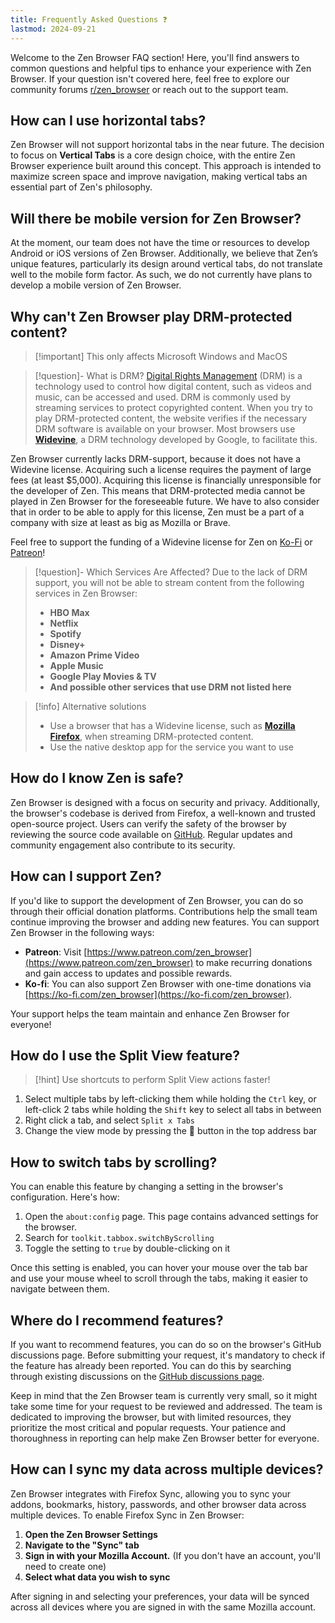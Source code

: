 ```yaml
---
title: Frequently Asked Questions ❓
lastmod: 2024-09-21
---
```

Welcome to the Zen Browser FAQ section! Here, you'll find answers to common questions and helpful tips to enhance your experience with Zen Browser. If your question isn't covered here, feel free to explore our community forums [r/zen_browser](https://www.reddit.com/r/zen_browser) or reach out to the support team.

## How can I use horizontal tabs?
Zen Browser will not support horizontal tabs in the near future. The decision to focus on **Vertical Tabs** is a core design choice, with the entire Zen Browser experience built around this concept. This approach is intended to maximize screen space and improve navigation, making vertical tabs an essential part of Zen's philosophy.

## Will there be mobile version for Zen Browser?
At the moment, our team does not have the time or resources to develop Android or iOS versions of Zen Browser. Additionally, we believe that Zen’s unique features, particularly its design around vertical tabs, do not translate well to the mobile form factor. As such, we do not currently have plans to develop a mobile version of Zen Browser.

## Why can't Zen Browser play DRM-protected content?
> [!important] This only affects Microsoft Windows and MacOS

> [!question]- What is DRM?
> [Digital Rights Management](https://wikipedia.org/wiki/Digital_rights_management) (DRM) is a technology used to control how digital content, such as videos and music, can be accessed and used. DRM is commonly used by streaming services to protect copyrighted content. When you try to play DRM-protected content, the website verifies if the necessary DRM software is available on your browser. Most browsers use [**Widevine**](https://www.widevine.com), a DRM technology developed by Google, to facilitate this.

Zen Browser currently lacks DRM-support, because it does not have a Widevine license. Acquiring such a license requires the payment of large fees (at least $5,000). Acquiring this license is financially unresponsible for the developer of Zen. This means that DRM-protected media cannot be played in Zen Browser for the foreseeable future. 
We have to also consider that in order to be able to apply for this license, Zen must be a part of a company with size at least as big as Mozilla or Brave.

Feel free to support the funding of a Widevine license for Zen on [Ko-Fi](https://ko-fi.com/zen_browser) or [Patreon](https://www.patreon.com/zen_browser)!

> [!question]- Which Services Are Affected?
>Due to the lack of DRM support, you will not be able to stream content from the following services in Zen Browser:
>- **HBO Max**
>- **Netflix**
>- **Spotify**
>- **Disney+**
>- **Amazon Prime Video**
>- **Apple Music**
>- **Google Play Movies & TV**
>- **And possible other services that use DRM not listed here**

> [!info] Alternative solutions
> * Use a browser that has a Widevine license, such as [**Mozilla Firefox**](https://www.mozilla.org/firefox/), when streaming DRM-protected content.
> * Use the native desktop app for the service you want to use

## How do I know Zen is safe?

Zen Browser is designed with a focus on security and privacy. Additionally, the browser's codebase is derived from Firefox, a well-known and trusted open-source project. Users can verify the safety of the browser by reviewing the source code available on [GitHub](https://github.com/zen-browser/desktop). Regular updates and community engagement also contribute to its security.

## How can I support Zen?

If you'd like to support the development of Zen Browser, you can do so through their official donation platforms. Contributions help the small team continue improving the browser and adding new features. You can support Zen Browser in the following ways:

- **Patreon**: Visit [https://www.patreon.com/zen_browser](https://www.patreon.com/zen_browser) to make recurring donations and gain access to updates and possible rewards.
- **Ko-fi**: You can also support Zen Browser with one-time donations via [https://ko-fi.com/zen_browser](https://ko-fi.com/zen_browser).

Your support helps the team maintain and enhance Zen Browser for everyone!

## How do I use the Split View feature?

> [!hint] Use shortcuts to perform Split View actions faster!

1. Select multiple tabs by left-clicking them while holding the `Ctrl` key, or left-click 2 tabs while holding the `Shift` key to select all tabs in between
2. Right click a tab, and select `Split x Tabs`
3. Change the view mode by pressing the 🔗 button in the top address bar

## How to switch tabs by scrolling?
You can enable this feature by changing a setting in the browser's configuration. Here's how:

1. Open the `about:config` page. This page contains advanced settings for the browser.
2. Search for `toolkit.tabbox.switchByScrolling`
3. Toggle the setting to `true` by double-clicking on it

Once this setting is enabled, you can hover your mouse over the tab bar and use your mouse wheel to scroll through the tabs, making it easier to navigate between them.

## Where do I recommend features?

If you want to recommend features, you can do so on the browser's GitHub discussions page. Before submitting your request, it's mandatory to check if the feature has already been reported. You can do this by searching through existing discussions on the [GitHub discussions page](https://github.com/zen-browser/desktop/discussions).

Keep in mind that the Zen Browser team is currently very small, so it might take some time for your request to be reviewed and addressed. The team is dedicated to improving the browser, but with limited resources, they prioritize the most critical and popular requests. Your patience and thoroughness in reporting can help make Zen Browser better for everyone.

## How can I sync my data across multiple devices?

Zen Browser integrates with Firefox Sync, allowing you to sync your addons, bookmarks, history, passwords, and other browser data across multiple devices. To enable Firefox Sync in Zen Browser:

1. **Open the Zen Browser Settings**
2. **Navigate to the "Sync" tab**
3. **Sign in with your Mozilla Account.** (If you don't have an account, you'll need to create one)
4. **Select what data you wish to sync**

After signing in and selecting your preferences, your data will be synced across all devices where you are signed in with the same Mozilla account.
